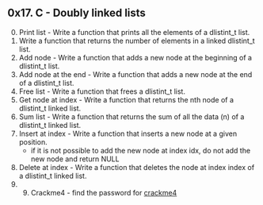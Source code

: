 ## 0x17. C - Doubly linked lists ##
0. Print list - Write a function that prints all the elements of a dlistint_t list.
1. Write a function that returns the number of elements in a linked dlistint_t list.
2. Add node - Write a function that adds a new node at the beginning of a dlistint_t list.
3. Add node at the end - Write a function that adds a new node at the end of a dlistint_t list.
4. Free list - Write a function that frees a dlistint_t list.
5. Get node at index - Write a function that returns the nth node of a dlistint_t linked list.
6. Sum list - Write a function that returns the sum of all the data (n) of a dlistint_t linked list.
7. Insert at index - Write a function that inserts a new node at a given position.
	* if it is not possible to add the new node at index idx, do not add the new node and return NULL
8. Delete at index - Write a function that deletes the node at index index of a dlistint_t linked list.
9. 9. Crackme4 - find the password for [crackme4](https://github.com/holbertonschool/0x17.c)
